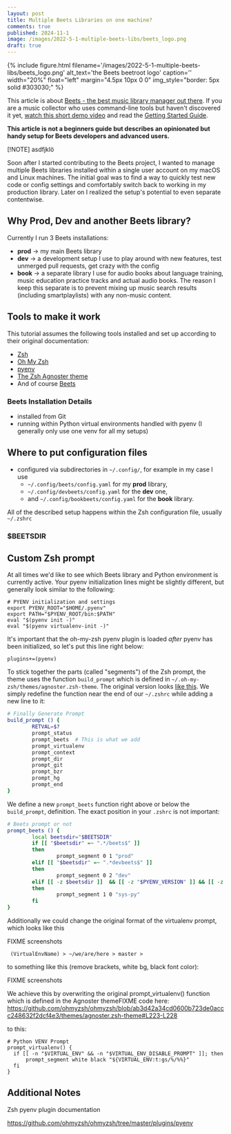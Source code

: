 ```yaml
---
layout: post
title: Multiple Beets Libraries on one machine?
comments: true
published: 2024-11-1
image: /images/2022-5-1-multiple-beets-libs/beets_logo.png
draft: true
---
```


{% include figure.html filename='/images/2022-5-1-multiple-beets-libs/beets_logo.png' alt_text='the Beets beetroot logo' caption='' width="20%" float="left" margin="4.5px 10px 0 0" img_style="border: 5px solid #303030;" %}

This article is about [Beets  - the best music library manager out there](https://github.com/beetbox/beets/blob/master/README.rst). If you are a music collector who uses command-line tools but haven't discovered it yet, [watch this short demo video](https://beets.io) and read the [Getting Started Guide](https://beets.readthedocs.io/en/stable/guides/main.html).


**This article is not a beginners guide but describes an opinionated but handy setup for Beets developers and advanced users.**



[!NOTE]  asdfjklö

Soon after I started contributing to the Beets project, I wanted to manage multiple Beets libraries installed within a single user account on my macOS and Linux machines. The initial goal was to find a way to quickly test new code or config settings and comfortably switch back to working in my production library. Later on I realized the setup's potential to even separate contentwise.


## Why Prod, Dev and another Beets library?

Currently I run 3 Beets installations:

- **prod** -> my main Beets library
- **dev** -> a development setup I use to play around with new features, test unmerged pull requests, get crazy with the config
- **book** -> a separate library I use for audio books about language training, music education practice tracks and actual audio books. The reason I keep this separate is to prevent mixing up music search results (including smartplaylists) with any non-music content.

## Tools to make it work 

This tutorial assumes the following tools installed and set up according to their original documentation:

- [Zsh](https://www.zsh.org)
- [Oh My Zsh](https://github.com/ohmyzsh/ohmyzsh/)
- [pyenv](https://github.com/pyenv/pyenv)
- [The Zsh Agnoster theme](https://github.com/ohmyzsh/ohmyzsh/?tab=readme-ov-file#themes)
- And of course [Beets](https://beets.readthedocs.io)

### Beets Installation Details

- installed from Git
- running within Python virtual environments handled with pyenv (I generally only use one venv for all my setups)

## Where to put configuration files

- configured via subdirectories in `~/.config/`, for example in my case I use
   - `~/.config/beets/config.yaml`  for my **prod** library,
   - `~/.config/devbeets/config.yaml`  for the **dev** one,
   - and `~/.config/bookbeets/config.yaml`  for the **book** library.

All of the described setup happens within the Zsh configuration file, usually `~/.zshrc`


### $BEETSDIR


## Custom Zsh prompt

At all times we'd like to see which Beets library and Python environment is currently active.
Your pyenv initialization lines might be slightly different, but generally look similar to the following:

```
# PYENV initialization and settings
export PYENV_ROOT="$HOME/.pyenv"
export PATH="$PYENV_ROOT/bin:$PATH"
eval "$(pyenv init -)"
eval "$(pyenv virtualenv-init -)"
```

It's important that the oh-my-zsh pyenv plugin is loaded _after_ pyenv has been initialized, so let's put this line right below:

```
plugins+=(pyenv)
```

To stick together the parts (called "segments") of the Zsh prompt, the theme uses the function `build_prompt` which is defined in `~/.oh-my-zsh/themes/agnoster.zsh-theme`. The original version looks [like this](https://github.com/ohmyzsh/ohmyzsh/blob/ab3d42a34cd0600b723de0accc248632f2dcf4e3/themes/agnoster.zsh-theme#L257-L269). We simply redefine the function near the end of our `~/.zshrc` while adding a new line to it:

``` sh
# Finally Generate Prompt
build_prompt () {
        RETVAL=$?
        prompt_status
        prompt_beets  # This is what we add
        prompt_virtualenv
        prompt_context
        prompt_dir
        prompt_git
        prompt_bzr
        prompt_hg
        prompt_end
}
```

We define a new `prompt_beets` function right above or below the `build_prompt`, definition. The exact position in your `.zshrc` is not important:

``` sh
# Beets prompt or not
prompt_beets () {
        local beetsdir="$BEETSDIR"
        if [[ "$beetsdir" =~ ".*/beets$" ]]
        then
                prompt_segment 0 1 "prod"
        elif [[ "$beetsdir" =~ ".*devbeets$" ]]
        then
                prompt_segment 0 2 "dev"
        elif [[ -z $beetsdir ]]  && [[ -z "$PYENV_VERSION" ]] && [[ -z "$VIRTUAL_ENV" ]]
        then
                prompt_segment 1 0 "sys-py"
        fi
}
```

Additionally we could change the original format of the virtualenv prompt, which looks like this

FIXME screenshots

```
 (VirtualEnvName) > ~/we/are/here > master >
```

to something like this (remove brackets, white bg, black font color):

FIXME screenshots

We achieve this by overwriting the original prompt_virtualenv() function which is defined in the Agnoster themeFIXME code here: https://github.com/ohmyzsh/ohmyzsh/blob/ab3d42a34cd0600b723de0accc248632f2dcf4e3/themes/agnoster.zsh-theme#L223-L228

to this:

```
# Python VENV Prompt
prompt_virtualenv() {
  if [[ -n "$VIRTUAL_ENV" && -n "$VIRTUAL_ENV_DISABLE_PROMPT" ]]; then
      prompt_segment white black "${VIRTUAL_ENV:t:gs/%/%%}"
  fi
}
```



## Additional Notes

Zsh pyenv plugin documentation

https://github.com/ohmyzsh/ohmyzsh/tree/master/plugins/pyenv


